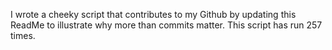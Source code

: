 I wrote a cheeky script that contributes to my Github by updating this ReadMe to illustrate why more than commits matter. This script has run 257 times.